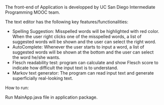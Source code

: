 The front-end of Application is developped by UC San Diego Intermediate Programming MOOC team.

The text editor has the following key features/functionalities:

-	Spelling Suggestion: Misspelled words will be highlighted with red color. When the user right clicks one of the misspelled words, a list of suggested words will be shown and the user can select the right word.
-	AutoComplete: Whenever the user starts to input a word, a list of suggested words will be shown at the bottom and the user can select the word he/she wants.
-	Flesch readability test: program can calculate and show Flesch score to indicate how difficult the input text is to understand.
-	Markov text generator: The program can read input text and generate superficially real-looking text.

How to run:

Run MainApp.java file in application package.

